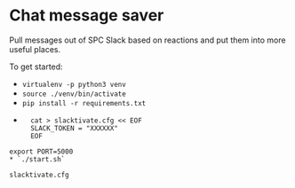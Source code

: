 # Chat message saver

Pull messages out of SPC Slack based on reactions and put them into more useful places.

To get started:
* `virtualenv -p python3 venv`
* `source ./venv/bin/activate`
* `pip install -r requirements.txt`
* ```
    cat > slacktivate.cfg << EOF
    SLACK_TOKEN = "XXXXXX"
    EOF
```
export PORT=5000
* `./start.sh`

slacktivate.cfg
